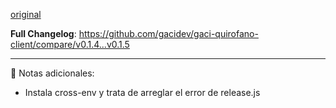 [original](https://github.com/gacidev/gaci-quirofano-client/releases/tag/v0.1.5)

**Full Changelog**: https://github.com/gacidev/gaci-quirofano-client/compare/v0.1.4...v0.1.5

---

📝 Notas adicionales:
- Instala cross-env y trata de arreglar el error de release.js